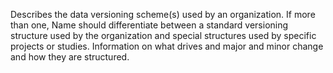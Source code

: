 Describes the data versioning scheme(s) used by an organization. If more than one, Name should differentiate between a standard versioning structure used by the organization and special structures used by specific projects or studies. Information on what drives and major and minor change and how they are structured.